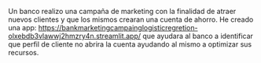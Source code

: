 Un banco realizo una campaña de marketing con la finalidad de atraer nuevos clientes y que los mismos crearan una cuenta de ahorro. He creado una app: https://bankmarketingcampainglogisticregretion-olxebdb3vlawwj2hmzry4n.streamlit.app/ que ayudara al banco a identificar que perfil de cliente no abrira la cuenta ayudando al mismo a optimizar sus recursos.
